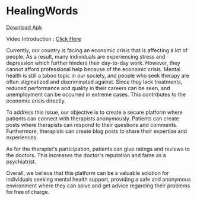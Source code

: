 # HealingWords

[Download Apk](https://github.com/Navojith/HealingWords/tree/bc3a5342ac2c78e0b03420984d6ee96715868a8f/release)

Video Introduction : [Click Here](https://www.linkedin.com/posts/chamithu-gunawardana-009909215_mobileappdevelopment-kotlin-sliit-activity-7060595507936571392-R-Rx?utm_source=share&utm_medium=member_desktop)

Currently, our country is facing an economic crisis that is affecting a lot of people. As a result, many individuals are experiencing stress and depression which further hinders their day-to-day work. However, they cannot afford professional help because of the economic crisis. Mental health is still a taboo topic in our society, and people who seek therapy are often stigmatized and discriminated against. Since they lack treatments, reduced performance and quality in their careers can be seen, and unemployment can be occurred in extreme cases. This contributes to the economic crisis directly. 

To address this issue, our objective is to create a secure platform where patients can connect with therapists anonymously. Patients can create posts where therapists can respond to their questions and comments. Furthermore, therapists can create blog posts to share their expertise and experiences.  

As for the therapist's participation, patients can give ratings and reviews to the doctors. This increases the doctor's reputation and fame as a psychiatrist. 

Overall, we believe that this platform can be a valuable solution for individuals seeking mental health support, providing a safe and anonymous environment where they can solve and get advice regarding their problems for free of charge. 
